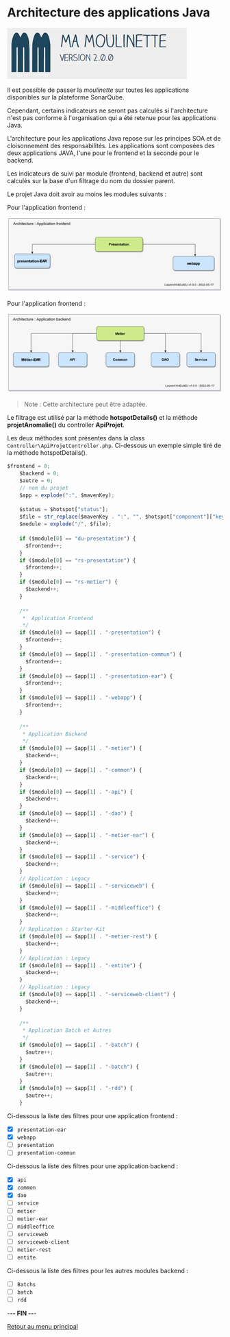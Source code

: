 # Architecture des applications Java

![Ma-Moulinette](/documentation/ressources/home-000.jpg)

Il est possible de passer la *moulinette* sur toutes les applications disponibles sur la plateforme SonarQube.

Cependant, certains indicateurs ne seront pas calculés si l'architecture n'est pas conforme à l'organisation qui a été retenue pour les applications Java.

L'architecture pour les applications Java repose sur les principes SOA et de cloisonnement des responsabilités. Les applications sont composées des deux applications JAVA, l'une pour le frontend et la seconde pour le backend.

Les indicateurs de suivi par module (frontend, backend et autre) sont calculés sur la base d'un filtrage du nom du dossier parent.

Le projet Java doit avoir au moins les modules suivants :

Pour l'application frontend :

![Ma-Moulinette](/documentation/ressources/architecture-applicative-presentation.jpg)

Pour l'application frontend :

![Ma-Moulinette](/documentation/ressources/architecture-applicative-metier.jpg)

> Note : Cette architecture peut être adaptée.

Le filtrage est utilisé par la méthode **hotspotDetails()** et la méthode **projetAnomalie()** du controller **ApiProjet**.

Les deux méthodes sont présentes dans la class `Controller\ApiProjetController.php`. Ci-dessous un exemple simple tiré de la méthode hotspotDetails().

```js
$frontend = 0;
    $backend = 0;
    $autre = 0;
    // nom du projet
    $app = explode(":", $mavenKey);

    $status = $hotspot["status"];
    $file = str_replace($mavenKey . ":", "", $hotspot["component"]["key"]);
    $module = explode("/", $file);

    if ($module[0] == "du-presentation") {
      $frontend++;
    }
    if ($module[0] == "rs-presentation") {
      $frontend++;
    }
    if ($module[0] == "rs-metier") {
      $backend++;
    }

    /**
     *  Application Frontend
     */
    if ($module[0] == $app[1] . "-presentation") {
      $frontend++;
    }
    if ($module[0] == $app[1] . "-presentation-commun") {
      $frontend++;
    }
    if ($module[0] == $app[1] . "-presentation-ear") {
      $frontend++;
    }
    if ($module[0] == $app[1] . "-webapp") {
      $frontend++;
    }

    /**
     * Application Backend
     */
    if ($module[0] == $app[1] . "-metier") {
      $backend++;
    }
    if ($module[0] == $app[1] . "-common") {
      $backend++;
    }
    if ($module[0] == $app[1] . "-api") {
      $backend++;
    }
    if ($module[0] == $app[1] . "-dao") {
      $backend++;
    }
    if ($module[0] == $app[1] . "-metier-ear") {
      $backend++;
    }
    if ($module[0] == $app[1] . "-service") {
      $backend++;
    }
    // Application : Legacy
    if ($module[0] == $app[1] . "-serviceweb") {
      $backend++;
    }
    if ($module[0] == $app[1] . "-middleoffice") {
      $backend++;
    }
    // Application : Starter-Kit
    if ($module[0] == $app[1] . "-metier-rest") {
      $backend++;
    }
    // Application : Legacy
    if ($module[0] == $app[1] . "-entite") {
      $backend++;
    }
    // Application : Legacy
    if ($module[0] == $app[1] . "-serviceweb-client") {
      $backend++;
    }

    /**
     * Application Batch et Autres
     */
    if ($module[0] == $app[1] . "-batch") {
      $autre++;
    }
    if ($module[0] == $app[1] . "-batch") {
      $autre++;
    }
    if ($module[0] == $app[1] . "-rdd") {
      $autre++;
    }
```

Ci-dessous la liste des filtres pour une application frontend :

* [x] `presentation-ear`
* [x] `webapp`
* [ ] `presentation`
* [ ] `presentation-commun`

Ci-dessous la liste des filtres pour une application backend :

* [x] `api`
* [x] `common`
* [x] `dao`
* [ ] `service`
* [ ] `metier`
* [ ] `metier-ear`
* [ ] `middleoffice`
* [ ] `serviceweb`
* [ ] `serviceweb-client`
* [ ] `metier-rest`
* [ ] `entite`

Ci-dessous la liste des filtres pour les autres modules backend :

* [ ] `Batchs`
* [ ] `batch`
* [ ] `rdd`

-**-- FIN --**-

[Retour au menu principal](/README.md)
